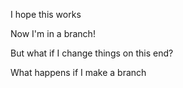 I hope this works

Now I'm in a branch!

But what if I change things on this end?

What happens if I make a branch
